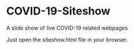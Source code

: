 # COVID-19-Siteshow
A slide show of live COVID-19 related webpages

Just open the siteshow.html file in your browser.
